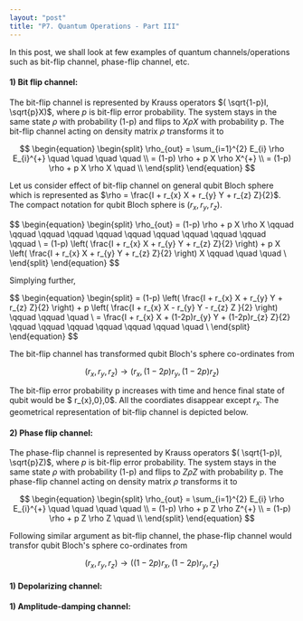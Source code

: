 ```yaml
---
layout: "post"
title: "P7. Quantum Operations - Part III"
---
```


In this post, we shall look at few examples of quantum channels/operations such as bit-flip channel, phase-flip channel, etc.

#### 1) **Bit flip channel:**
The bit-flip channel is represented by Krauss operators $( \sqrt{1-p}I, \sqrt{p}X)$, where $p$ is bit-flip error probability. The system stays in the same state $\rho$ with probability (1-p) and flips to $X \rho X$ with probability p. The bit-flip channel acting on density matrix $\rho$ transforms it to

$$
\begin{equation}
\begin{split}
\rho_{out} = \sum_{i=1}^{2} E_{i} \rho E_{i}^{+}  \quad  \quad \quad \quad  \\
= (1-p) \rho + p X \rho X^{+}  \\
= (1-p) \rho + p X \rho X \quad  \\
\end{split}
\end{equation}
$$  

Let us consider effect of bit-flip channel on general qubit Bloch sphere which is represented as $\rho = \frac{I + r_{x} X + r_{y} Y + r_{z} Z\}{2}$. The compact notation for qubit Bloch sphere is $(r_{x},r_{y},r_{z})$. 

$$
\begin{equation}
\begin{split}
\rho_{out} = (1-p) \rho + p X \rho X \qquad \qquad \qquad \qquad \qquad \qquad \qquad \qquad \qquad \qquad \qquad \\
= (1-p) \left( \frac{I + r_{x} X + r_{y} Y + r_{z} Z\}{2} \right) + p X \left( \frac{I + r_{x} X + r_{y} Y + r_{z} Z\}{2} \right) X \qquad \quad \quad \\
\end{split}
\end{equation}
$$  

Simplying further,

$$
\begin{equation}
\begin{split}
= (1-p) \left( \frac{I + r_{x} X + r_{y} Y + r_{z} Z\}{2} \right) + p \left( \frac{I + r_{x} X - r_{y} Y - r_{z} Z \}{2} \right) \qquad \qquad \quad \\
= \frac{I + r_{x} X + (1-2p)r_{y} Y + (1-2p)r_{z} Z\}{2} \qquad \qquad \qquad \qquad \qquad \qquad \quad \\
\end{split}
\end{equation}
$$  

The bit-flip channel has transformed qubit Bloch's sphere co-ordinates from 

$$
\left( r_{x}, r_{y}, r_{z} \right) \to \left( r_{x}, (1-2p)r_{y}, (1-2p)r_{z} \right)
$$

The bit-flip error probability p increases with time and hence final state of qubit would be $ r_{x},0},0$. All the coordiates disappear except $r_{x}$. The geometrical representation of bit-flip channel is depicted below. 

#### 2) **Phase flip channel:**
The phase-flip channel is represented by Krauss operators $( \sqrt{1-p}I, \sqrt{p}Z)$, where $p$ is bit-flip error probability. The system stays in the same state $\rho$ with probability (1-p) and flips to $Z \rho Z$ with probability p. The phase-flip channel acting on density matrix $\rho$ transforms it to

$$
\begin{equation}
\begin{split}
\rho_{out} = \sum_{i=1}^{2} E_{i} \rho E_{i}^{+}  \quad  \quad \quad \quad  \\
= (1-p) \rho + p Z \rho Z^{+}  \\
= (1-p) \rho + p Z \rho Z \quad  \\
\end{split}
\end{equation}
$$  

Following similar argument as bit-flip channel, the phase-flip channel would transfor qubit Bloch's sphere co-ordinates from 

$$
\left( r_{x}, r_{y}, r_{z} \right) \to \left( (1-2p)r_{x}, (1-2p)r_{y}, r_{z} \right)
$$

#### 1) **Depolarizing channel:**

#### 1) **Amplitude-damping channel:**
